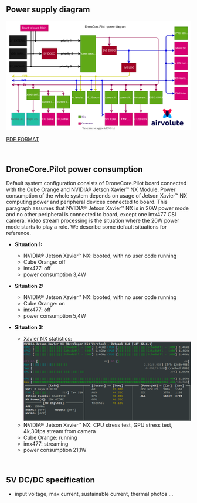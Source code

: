 ## Power supply diagram

![aepilot1_power_supply_diagram.svg](uploads/fd7d7291101b34e284d886675b0bf097/aepilot1_power_supply_diagram.svg)

[PDF FORMAT](uploads/3475e310a2746c29dc62faa2b54d5e2e/aepilot1_power_supply_diagram.pdf)

&nbsp;

## DroneCore.Pilot power consumption

Default system configuration consists of DroneCore.Pilot board connected with the Cube Orange and NVIDIA® Jetson Xavier™ NX Module. Power consumption of the whole system depends on usage of Jetson Xavier™ NX computing power and peripheral devices connected to board. 
This paragraph assumes that NVIDIA® Jetson Xavier™ NX is in 20W power mode and no other peripheral is connected to board, except one imx477 CSI camera. Video stream processing is the situation where the 20W power mode starts to play a role. We describe some default situations for reference.
 
  - **Situation 1:**
    - NVIDIA® Jetson Xavier™ NX: booted, with no user code running
    - Cube Orange: off
    - imx477: off
    - power consumption 3,4W 

  - **Situation 2:**
    - NVIDIA® Jetson Xavier™ NX: booted, with no user code running
    - Cube Orange: on
    - imx477: off
    - power consumption 5,4W 

  - **Situation 3:**    
    - Xavier NX statistics: 
![jtop_stresstest](uploads/9c539f8f0a9ab941eede16c666bf304f/jtop_stresstest.png)
    - NVIDIA® Jetson Xavier™ NX: CPU stress test, GPU stress test, 4k,30fps stream from camera
    - Cube Orange: running
    - imx477: streaming
    - power consumption 21,1W 
    

&nbsp;


## 5V DC/DC specification
  - input voltage, max current, sustainable current, thermal photos ...